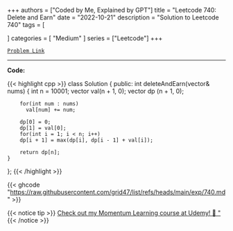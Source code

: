 
+++
authors = ["Coded by Me, Explained by GPT"]
title = "Leetcode 740: Delete and Earn"
date = "2022-10-21"
description = "Solution to Leetcode 740"
tags = [
    
]
categories = [
    "Medium"
]
series = ["Leetcode"]
+++



[`Problem Link`](https://leetcode.com/problems/delete-and-earn/description/)

---

**Code:**

{{< highlight cpp >}}
class Solution {
public:
    int deleteAndEarn(vector<int>& nums) {
        int n = 10001;
        vector<int> val(n + 1, 0);
        vector<int> dp (n + 1, 0);
        
        for(int num : nums)
          val[num] += num;
        
        dp[0] = 0;
        dp[1] = val[0];
        for(int i = 1; i < n; i++)
        dp[i + 1] = max(dp[i], dp[i - 1] + val[i]);
        
        return dp[n];
    }
};
{{< /highlight >}}

{{< ghcode "https://raw.githubusercontent.com/grid47/list/refs/heads/main/exp/740.md" >}}

{{< notice tip >}}
[Check out my Momentum Learning course at Udemy! 🚀 "](https://www.udemy.com/course/blind-75-the-data-structures-and-algorithms-essentials/)
{{< /notice >}}

